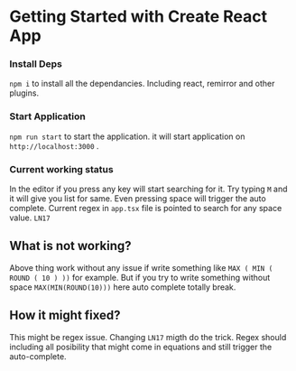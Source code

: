 # Getting Started with Create React App

### Install Deps

`npm i` to install all the dependancies. Including react, remirror and other plugins.

### Start Application 

`npm run start` to start the application. it will start application on `http://localhost:3000` . 

### Current working status

In the editor if you press any key will start searching for it. Try typing `M` and it will give you list for same. Even pressing space will trigger the auto complete. Current regex in `app.tsx` file is pointed to search for any space value. `LN17`


## What is not working?

Above thing work without any issue if write something like `MAX ( MIN ( ROUND ( 10 ) ))` for example. But if you try to write something without space `MAX(MIN(ROUND(10)))` here auto complete totally break. 

## How it might fixed?
This might be regex issue. Changing `LN17` migth do the trick. Regex should including all posibility that might come in equations and still trigger the auto-complete. 


